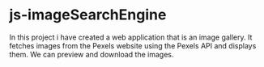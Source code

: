# js-imageSearchEngine
In this project i have created a web application that is an image gallery. It fetches images from the Pexels website using the Pexels API and displays them. We can preview and download the images.

